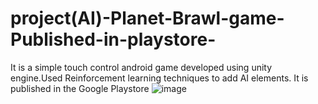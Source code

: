 # project(AI)-Planet-Brawl-game-Published-in-playstore-
It is a simple touch control android game developed using unity engine.Used Reinforcement learning techniques to add AI elements. It is published in the Google Playstore
![image](https://user-images.githubusercontent.com/76611893/187488357-4dddd1f9-63c3-4160-bbd8-dbc55cc5e204.png)

